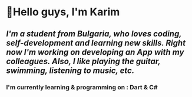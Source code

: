 <!---
- 🔭 I’m currently working on self-development and learning new skills
- 💬 Ask me about anything you'd like me to answer
- 📫 How to reach me: karumirumi@gmail.com
- 😄 Pronouns: Karim06V
- ⚡ Fun fact: I love playing the guitar
--->
# **👋Hello guys, I'm Karim**
## ***I'm a student from Bulgaria, who loves coding, self-development and learning new skills. Right now I'm working on developing an App with my colleagues. Also, I like playing the guitar, swimming, listening to music, etc.***
### ****I'm currently learning & programming on : Dart & C#****





